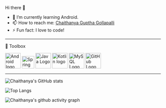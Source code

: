 Hi there 👋

<ul>
  
<li>🌱 I’m currently learning Android.</li>

<li><g-emoji class="g-emoji" alias="mailbox" fallback-src="https://github.githubassets.com/images/icons/emoji/unicode/1f4eb.png">📫</g-emoji> How to reach me: <a href="https://www.linkedin.com/in/chaithanyaguptha/" rel="nofollow">Chaithanya Guptha Gollapalli</a></li>
<li>⚡ Fun fact: I love to code!</li>
</ul>


---
🧰 Toolbox
 
<img src="https://cdn.worldvectorlogo.com/logos/android-logomark.svg" alt="Android logo" width="50" height="50"/>       <img src="https://cdn.worldvectorlogo.com/logos/spring-3.svg" alt="Spring logo" width="40" height="40"/>       <img src="https://cdn.worldvectorlogo.com/logos/java-4.svg" alt="Java Logo" width="50" height="50"/>       <img src="https://cdn.worldvectorlogo.com/logos/kotlin-2.svg" alt="Kotlin logo" width="50" height="50"/>        <img src="https://cdn.worldvectorlogo.com/logos/mysql-5.svg" alt="MySQL Logo" width="50" height="50"/>       <img src="https://cdn.worldvectorlogo.com/logos/git-icon.svg" alt="GitHub Logo" width="50" height="50"/>       

---



![Chaithanya's GitHub stats](https://github-readme-stats.vercel.app/api?username=chaithanyagollapalli&show_icons=true&theme=radical)

![Top Langs](https://github-readme-stats.vercel.app/api/top-langs/?username=chaithanyagollapalli&layout=compact&theme=radical)


![Chaithanya's github activity graph](https://activity-graph.herokuapp.com/graph?username=chaithanyagollapalli&theme=dracula)
